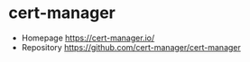 # cert-manager

- Homepage https://cert-manager.io/
- Repository https://github.com/cert-manager/cert-manager
